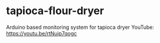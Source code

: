 # tapioca-flour-dryer
Arduino based monitoring system for tapioca dryer
YouTube: https://youtu.be/rtNujp7qogc
